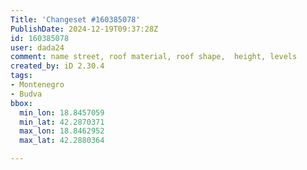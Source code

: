 ```yaml
---
Title: 'Changeset #160385078'
PublishDate: 2024-12-19T09:37:28Z
id: 160385078
user: dada24
comment: name street, roof material, roof shape,  height, levels
created_by: iD 2.30.4
tags:
- Montenegro
- Budva
bbox:
  min_lon: 18.8457059
  min_lat: 42.2870371
  max_lon: 18.8462952
  max_lat: 42.2880364

---
```

